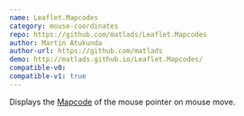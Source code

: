 ```yaml
---
name: Leaflet.Mapcodes
category: mouse-coordinates
repo: https://github.com/matlads/Leaflet.Mapcodes
author: Martin Atukunda
author-url: https://github.com/matlads
demo: http://matlads.github.io/Leaflet.Mapcodes/
compatible-v0:
compatible-v1: true
---
```


Displays the <a href="http://www.mapcode.com">Mapcode</a> of the mouse pointer on mouse move.

